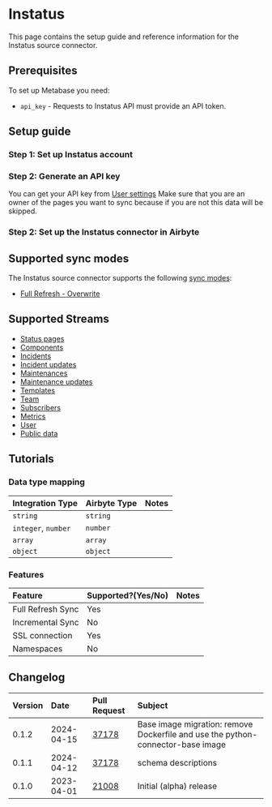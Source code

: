 # Instatus
This page contains the setup guide and reference information for the Instatus source connector.

## Prerequisites
To set up Metabase you need:
  * `api_key` - Requests to Instatus API must provide an API token.


## Setup guide
### Step 1: Set up Instatus account
### Step 2: Generate an API key
You can get your API key from [User settings](https://dashboard.instatus.com/developer)
Make sure that you are an owner of the pages you want to sync because if you are not this data will be skipped.
### Step 2: Set up the Instatus connector in Airbyte

## Supported sync modes
The Instatus source connector supports the following [sync modes](https://docs.airbyte.com/cloud/core-concepts#connection-sync-modes):

* [Full Refresh - Overwrite](https://docs.airbyte.com/understanding-airbyte/connections/full-refresh-overwrite)


## Supported Streams
* [Status pages](https://instatus.com/help/api/status-pages)
* [Components](https://instatus.com/help/api/components)
* [Incidents](https://instatus.com/help/api/incidents)
* [Incident updates](https://instatus.com/help/api/incident-updates)
* [Maintenances](https://instatus.com/help/api/maintenances)
* [Maintenance updates](https://instatus.com/help/api/maintenance-updates)
* [Templates](https://instatus.com/help/api/templates)
* [Team](https://instatus.com/help/api/teammates)
* [Subscribers](https://instatus.com/help/api/subscribers)
* [Metrics](https://instatus.com/help/api/metrics)
* [User](https://instatus.com/help/api/user-profile)
* [Public data](https://instatus.com/help/api/public-data)

## Tutorials

### Data type mapping

| Integration Type    | Airbyte Type | Notes |
|:--------------------|:-------------|:------|
| `string`            | `string`     |       |
| `integer`, `number` | `number`     |       |
| `array`             | `array`      |       |
| `object`            | `object`     |       |

### Features

| Feature           | Supported?\(Yes/No\) | Notes |
|:------------------|:---------------------|:------|
| Full Refresh Sync | Yes                  |       |
| Incremental Sync  | No                   |       |
| SSL connection    | Yes                  |
| Namespaces        | No                   |       |

## Changelog

| Version | Date       | Pull Request                                             | Subject                    |
|:--------|:-----------|:---------------------------------------------------------|:---------------------------|
| 0.1.2 | 2024-04-15 | [37178](https://github.com/airbytehq/airbyte/pull/37178) | Base image migration: remove Dockerfile and use the python-connector-base image |
| 0.1.1 | 2024-04-12 | [37178](https://github.com/airbytehq/airbyte/pull/37178) | schema descriptions |
| 0.1.0   | 2023-04-01 | [21008](https://github.com/airbytehq/airbyte/pull/21008) | Initial (alpha) release    |